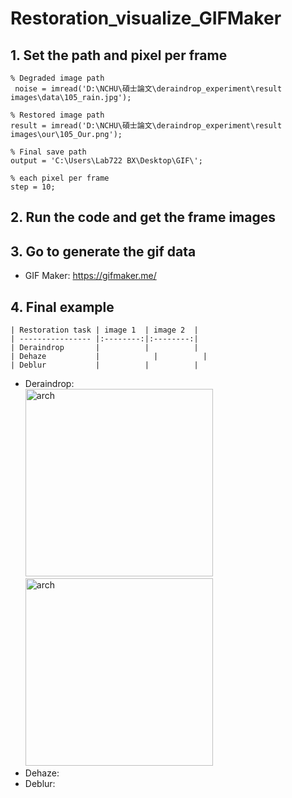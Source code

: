 # Restoration_visualize_GIFMaker

## 1. Set the path and pixel per frame  
```
% Degraded image path
 noise = imread('D:\NCHU\碩士論文\deraindrop_experiment\result images\data\105_rain.jpg');

% Restored image path
result = imread('D:\NCHU\碩士論文\deraindrop_experiment\result images\our\105_Our.png');

% Final save path
output = 'C:\Users\Lab722 BX\Desktop\GIF\';

% each pixel per frame
step = 10;
```

## 2. Run the code and get the frame images  

## 3. Go to generate the gif data  

- GIF Maker: https://gifmaker.me/  

## 4. Final example  

    | Restoration task | image 1  | image 2  |  
    | ---------------- |:--------:|:--------:|  
    | Deraindrop       |          |          |  
    | Dehaze           |         	|          |  
    | Deblur           |          |          |  
    
- Deraindrop:  
  <img src="figures/105.gif" alt="arch" width="300" style="zoom:100%;" /><img src="figures/224.gif" alt="arch" width="300" style="zoom:100%;" />  
- Dehaze:  
- Deblur:  

 

